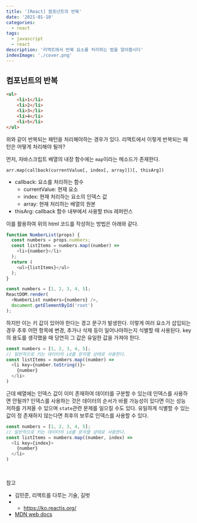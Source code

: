 ```yaml
---
title: '[React] 컴포넌트의 반복'
date: '2021-01-10'
categories:
  - react
tags:
  - javascript
  - react
description: '리액트에서 반복 요소를 처리하는 법을 알아봅시다'
indexImage: './cover.png'
---
```


## 컴포넌트의 반복  

``` html
<ul>
	<li>1</li>
	<li>2</li>
	<li>3</li>
	<li>4</li>
	<li>5</li>
</ul>
```

위와 같이 반복되는 패턴을 처리해야하는 경우가 있다. 
리액트에서 이렇게 반복되는 패턴은 어떻게 처리해야 될까?

먼저, 자바스크립트 배열의 내장 함수에는 ```map```이라는 메소드가 존재한다. 

``` arr.map(callback(currentValue[, index[, array]])[, thisArg]) ``` 

- callback: 요소를 처리하는 함수
  - currentValue: 현재 요소
  - index: 현재 처리하는 요소의 인덱스 값
  - array: 현재 처리하는 배열의 원본
- thisArg: callback 함수 내부에서 사용할 this 레퍼런스

이를 활용하여 위의 html 코드를 작성하는 방법은 아래와 같다. 

``` js
function NumberList(props) {
  const numbers = props.numbers;
  const listItems = numbers.map((number) =>
    <li>{number}</li>
  );
  return (
    <ul>{listItems}</ul>
  );
}

const numbers = [1, 2, 3, 4, 5];
ReactDOM.render(
  <NumberList numbers={numbers} />,
  document.getElementById('root')
);
```

하지만 이는 키 값이 있어야 한다는 경고 문구가 발생한다. 
이렇게 여러 요소가 삽입되는 경우 추후 어떤 항목에 변경, 추가나 삭제 등이 일어나야하는지 식별할 때 사용된다. 
key의 용도를 생각했을 때 당연히 그 값은 유일한 값을 가져야 한다.

``` js
const numbers = [1, 2, 3, 4, 5];
// 일반적으로 키는 데이터의 id를 문자열 상태로 사용한다.
const listItems = numbers.map((number) =>
  <li key={number.toString()}>
    {number}
  </li>
)
```

근데 배열에는 인덱스 값이 이미 존재하여 데이터를 구분할 수 있는데 인덱스를 사용하면 안될까? 
인덱스를 사용하는 것은 데이터의 순서가 바뀔 가능성이 있다면 이는 성능 저하를 가져올 수 있으며 ```state```관련 문제를 일으킬 수도 있다. 
유일하게 식별할 수 있는 값이 정 존재하지 않는다면 최후의 보루로 인덱스를 사용할 수 있다.

``` js
const numbers = [1, 2, 3, 4, 5];
// 일반적으로 키는 데이터의 id를 문자열 상태로 사용한다.
const listItems = numbers.map((number, index) =>
  <li key={index}>
    {number}
  </li>
)
```

<br/>

참고
- 김민준, 리액트를 다루는 기술, 길벗
- - https://ko.reactjs.org/
- [MDN web docs](https://developer.mozilla.org/ko/)